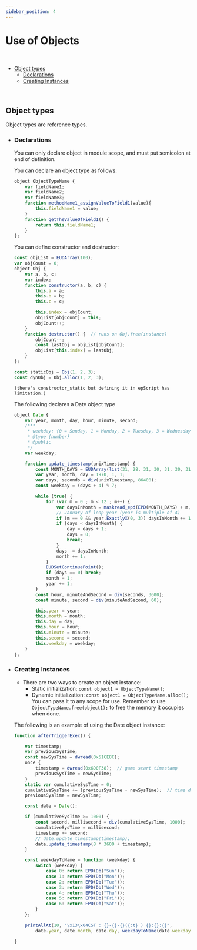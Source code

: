 ```yaml
---
sidebar_position: 4
---
```


# Use of Objects

<br />

- [Object types](#object-types)
    - [Declarations](#declarations)
    - [Creating Instances](#creating-instances)

<br />

## Object types
Object types are reference types.

- ### Declarations

    You can only declare object in module scope, and must put semicolon at end of definition.

    You can declare an object type as follows:  

    ```JavaScript
    object ObjectTypeName { 
        var fieldName1; 
        var fieldName2;
        var fieldName3;
        function methodName1_assignValueToField1(value){
            this.fieldName1 = value;
        }
        function getTheValueOfField1() { 
            return this.fieldName1;
        }
    };
    ```

    You can define constructor and destructor:

    ```js
    const objList = EUDArray(100);
    var objCount = 0;
    object Obj {
        var a, b, c;
        var index;
        function constructor(a, b, c) {
            this.a = a;
            this.b = b;
            this.c = c;

            this.index = objCount;
            objList[objCount] = this;
            objCount++;
        }
        function destructor() {  // runs on Obj.free(instance)
            objCount--;
            const lastObj = objList[objCount];
            objList[this.index] = lastObj;
        }
    };

    const staticObj = Obj(1, 2, 3);
    const dynObj = Obj.alloc(1, 2, 3);
    ```

    `(there's constructor_static but defining it in epScript has limitation.)`

    The following declares a Date object type

    ```JavaScript
    object Date {
        var year, month, day, hour, minute, second;
        /***
         * weekday: {0 = Sunday, 1 = Monday, 2 = Tuesday, 3 = Wednesday, 4 = Thursday, 5 = Friday, 6 = Saturday}
         * @type {number}
         * @public
         */
        var weekday;

        function update_timestamp(unixTimestamp) {
            const MONTH_DAYS = EUDArray(list(31, 28, 31, 30, 31, 30, 31, 31, 30, 31, 30, 31));
            var year, month, day = 1970, 1, 1;
            var days, seconds = div(unixTimestamp, 86400);
            const weekday = (days + 4) % 7;

            while (true) {
                for (var m = 0 ; m < 12 ; m++) {
                    var daysInMonth = maskread_epd(EPD(MONTH_DAYS) + m, 31);
                    // January of leap year (year is multiple of 4)
                    if (m == 0 && year.ExactlyX(0, 3)) daysInMonth += 1;
                    if (days < daysInMonth) {
                        day = days + 1;
                        days = 0;
                        break;
                    }
                    days -= daysInMonth;
                    month += 1;
                }
                EUDSetContinuePoint();
                if (days == 0) break;
                month = 1;
                year += 1;
            }
            const hour, minuteAndSecond = div(seconds, 3600);
            const minute, second = div(minuteAndSecond, 60);

            this.year = year;
            this.month = month;
            this.day = day;
            this.hour = hour;
            this.minute = minute;
            this.second = second;
            this.weekday = weekday;
        }
    };
    ```


- ### Creating Instances
    - There are two ways to create an object instance:  
        - Static initialization: `const object1 = ObjectTypeName()`;  
        - Dynamic initialization: `const object1 = ObjectTypeName.alloc();` You can pass it to any scope for use. Remember to use `ObjectTypeName.free(object1);` to free the memory it occupies when done.  

    The following is an example of using the Date object instance:  
    ```JavaScript
    function afterTriggerExec() {

        var timestamp;
        var previousSysTime;
        const newSysTime = dwread(0x51CE8C);
        once {
            timestamp = dwread(0x6D0F38);  // game start timestamp
            previousSysTime = newSysTime;
        }
        static var cumulativeSysTime = 0;
        cumulativeSysTime += (previousSysTime - newSysTime);  // time difference
        previousSysTime = newSysTime;

        const date = Date();

        if (cumulativeSysTime >= 1000) {
            const second, millisecond = div(cumulativeSysTime, 1000);
            cumulativeSysTime = millisecond;
            timestamp += second;
            // date.update_timestamp(timestamp);
            date.update_timestamp(8 * 3600 + timestamp);
        }

        const weekdayToName = function (weekday) {
            switch (weekday) {
                case 0: return EPD(Db("Sun"));
                case 1: return EPD(Db("Mon")); 
                case 2: return EPD(Db("Tue"));
                case 3: return EPD(Db("Wed"));
                case 4: return EPD(Db("Thu"));
                case 5: return EPD(Db("Fri"));  
                case 6: return EPD(Db("Sat"));
            }
        };

        printAllAt(10, "\x13\x04CST : {}-{}-{}({:t} ) {}:{}:{}",
            date.year, date.month, date.day, weekdayToName(date.weekday), date.hour, date.minute, date.second);

    }
    ```



